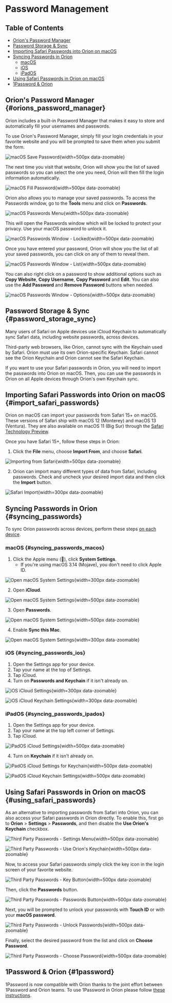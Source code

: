 # Password Management

## Table of Contents
- [Orion's Password Manager](#orions_password_manager)
- [Password Storage & Sync](#password_storage_sync)
- [Importing Safari Passwords into Orion on macOS](#import_safari_passwords)
- [Syncing Passwords in Orion](#syncing_passwords)
  - [macOS](#syncing_passwords_macos)
  - [iOS](#syncing_passwords_ios)
  - [iPadOS](#syncing_passwords_ipados)
- [Using Safari Passwords in Orion on macOS](#using_safari_passwords)
- [1Password & Orion](#1password)

<a name="orions_password_manager"></a>
## Orion's Password Manager {#orions_password_manager}
Orion includes a built-in Password Manager that makes it easy to store and automatically fill your usernames and passwords.

To use Orion's Password Manager, simply fill your login credentials in your favorite website and you will be prompted to save them when you submit the form.

![macOS Save Password](./media/macos_passwords_1_save_password.png){width=500px data-zoomable}

The next time you visit that website, Orion will show you the list of saved passwords so you can select the one you need, Orion will then fill the login information automatically.

![macOS Fill Password](./media/macos_passwords_2_fill_password.png){width=500px data-zoomable}

Orion also allows you to manage your saved passwords. To access the Passwords window, go to the **Tools** menu and click on **Passwords**.

![macOS Passwords Menu](./media/macos_passwords_3_passwords_menu.png){width=500px data-zoomable}

This will open the Passwords window which will be locked to protect your privacy. Use your macOS password to unlock it.

![macOS Passwords Window - Locked](./media/macos_passwords_4_passwords_window_locked.png){width=500px data-zoomable}

Once you have entered your password, Orion will show you the list of all your saved passwords, you can click on any of them to reveal them. 

![macOS Passwords Window - List](./media/macos_passwords_5_passwords_window_list.png){width=500px data-zoomable}

You can also right click on a password to show additional options such as **Copy Website**, **Copy Username**, **Copy Password** and **Edit**. You can also use the **Add Password** and **Remove Password** buttons when needed.

![macOS Passwords Window - Options](./media/macos_passwords_6_passwords_window_options.png){width=500px data-zoomable}


<a name="password_storage_sync"></a>
## Password Storage & Sync {#password_storage_sync}

Many users of Safari on Apple devices use iCloud Keychain to automatically sync Safari data, including website passwords, across devices.

Third-party web browsers, like Orion, cannot sync with the Keychain used by Safari. Orion must use its own Orion-specific Keychain. Safari cannot see the Orion Keychain and Orion cannot see the Safari Keychain.

If you want to use your Safari passwords in Orion, you will need to import the passwords into Orion on macOS. Then, you can use the passwords in Orion on all Apple devices through Orion's own Keychain sync.

<a name="import_safari_passwords"></a>
## Importing Safari Passwords into Orion on macOS {#import_safari_passwords}

Orion on macOS can import your passwords from Safari 15+ on macOS. These versions of Safari ship with macOS 12 (Monterey) and macOS 13 (Ventura). They are also available on macOS 11 (Big Sur) through the [Safari Technology Preview](https://developer.apple.com/safari/download/).

Once you have Safari 15+, follow these steps in Orion:

1. Click the **File** menu, choose **Import From**, and choose **Safari**.

![Importing from Safari](./media/macos_import_from_safari.png){width=500px data-zoomable}

2. Orion can import many different types of data from Safari, including passwords. Check and uncheck your desired import data and then click the **Import** button.

![Safari Import](./media/macos_safari_import.png){width=300px data-zoomable}

<a name="syncing_passwords"></a>
## Syncing Passwords in Orion {#syncing_passwords}

To sync Orion passwords across devices, perform these steps <u>on each device</u>.

<a name="syncing_passwords_macos"></a>
### macOS {#syncing_passwords_macos}

1. Click the Apple menu (), click **System Settings**.
   - If you're using macOS 3.14 (Mojave), you don't need to click Apple ID.
   
![Open macOS System Settings](./media/macos_open_system_settings_menu.png){width=300px data-zoomable}

2. Open **iCloud**.

![Open macOS System Settings](./media/macos_appleid_button.png){width=500px data-zoomable}

3. Open **Passwords**.

![Open macOS System Settings](./media/macos_appleid_passwords.png){width=500px data-zoomable}

4. Enable **Sync this Mac**.

![Open macOS System Settings](./media/macos_icloud_keychain.png){width=300px data-zoomable}

<a name="syncing_passwords_ios"></a>
### iOS {#syncing_passwords_ios}

1. Open the Settings app for your device.
2. Tap your name at the top of Settings.
3. Tap iCloud.
4. Turn on **Passwords and Keychain** if it isn't already on.

![iOS iCloud Settings](./media/ios_icloud.png){width=300px data-zoomable}

![iOS iCloud Keychain Settings](./media/ios_keychain.png){width=300px data-zoomable}

<a name="syncing_passwords_ipados"></a>
### iPadOS {#syncing_passwords_ipados}

1. Open the Settings app for your device.
2. Tap your name at the top left corner of Settings.
3. Tap iCloud.

![iPadOS iCloud Settings](./media/ipados_system_settings.png){width=500px data-zoomable}

4. Turn on **Keychain** if it isn't already on.

![iPadOS iCloud Settings for Keychain](./media/ipados_icloud.png){width=500px data-zoomable}

![iPadOS iCloud Keychain Settings](./media/ipados_keychain.png){width=500px data-zoomable}

<a name="using_safari_passwords"></a>
## Using Safari Passwords in Orion on macOS {#using_safari_passwords}

As an alternative to importing passwords from Safari into Orion, you can also access your Safari passwords in Orion directly. To enable this, first go to **Orion** > **Settings** > **Passwords**, and then disable the **Use Orion's Keychain** checkbox.

![Third Party Passwords - Settings Menu](./media/password_management_3rd_party_settings_menu.png){width=500px data-zoomable}

![Third Party Passwords - Use Orion's Keychain](./media/password_management_use_orions_keychain.png){width=500px data-zoomable}

Now, to access your Safari passwords simply click the key icon in the login screen of your favorite website.

![Third Party Passwords - Key Button](./media/password_management_3rd_party_key_button.png){width=500px data-zoomable}

Then, click the **Passwords** button.

![Third Party Passwords - Passwords Button](./media/password_management_3rd_party_passwords_button.png){width=500px data-zoomable}


Next, you will be prompted to unlock your passwords with **Touch ID** or with your **macOS password**.

![Third Party Passwords - Unlock Passwords](./media/password_management_3rd_party_unlock_passwords.png){width=500px data-zoomable}

Finally, select the desired password from the list and click on **Choose Password**.

![Third Party Passwords - Choose Password](./media/password_management_3rd_party_choose_password.png){width=500px data-zoomable}


<a name="1password"></a>
## 1Password & Orion {#1password}

1Password is now compatible with Orion thanks to the joint effort between 1Password and Orion teams. To use 1Password in Orion please follow [these instructions](../browser-extensions/1password.md).
